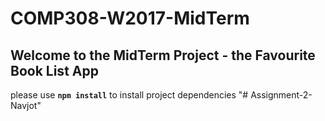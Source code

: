 # COMP308-W2017-MidTerm

## Welcome to the MidTerm Project - the Favourite Book List App

please use **`npm install`** to install project dependencies
"# Assignment-2-Navjot" 
